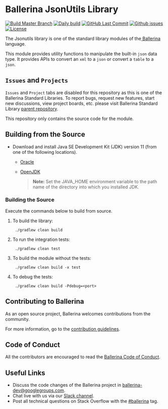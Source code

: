 Ballerina JsonUtils Library
===================

[![Build Master Branch](https://github.com/ballerina-platform/module-ballerina-jsonutils/workflows/Build/badge.svg)](https://github.com/ballerina-platform/module-ballerina-jsonutils/actions?query=workflow%3ABuild%22)
[![Daily build](https://github.com/ballerina-platform/module-ballerina-jsonutils/workflows/Daily%20build/badge.svg)](https://github.com/ballerina-platform/module-ballerina-jsonutils/actions?query=workflow%3ADaily+Build%22)
[![GitHub Last Commit](https://img.shields.io/github/last-commit/ballerina-platform/module-ballerina-jsonutils.svg)](https://github.com/ballerina-platform/module-ballerina-jsonutils/commits/master)
[![Github issues](https://img.shields.io/github/issues/ballerina-platform/ballerina-standard-library/module/jsonutils.svg?label=Open%20Issues)](https://github.com/ballerina-platform/ballerina-standard-library/labels/module%2Fjsonutils)
[![License](https://img.shields.io/badge/License-Apache%202.0-blue.svg)](https://opensource.org/licenses/Apache-2.0)

The Jsonutils library is one of the standard library modules of the<a target="_blank" href="https://ballerina.io/"> Ballerina</a> language.

This module provides utility functions to manipulate the built-in `json` data type. It provides APIs to convert an `xml` to a `json` or convert a `table` to a `json`.

## `Issues` and `Projects` 

`Issues` and `Project` tabs are disabled for this repository as this is one of the Ballerina Standard Libraries. To report bugs, request new features, start new discussions, view project boards, etc. please visit Ballerina Standard Library [parent repository](https://github.com/ballerina-platform/ballerina-standard-library). 

This repository only contains the source code for the module.

## Building from the Source

* Download and install Java SE Development Kit (JDK) version 11 (from one of the following locations).

   * [Oracle](https://www.oracle.com/java/technologies/javase-jdk11-downloads.html)
   
   * [OpenJDK](https://adoptopenjdk.net/)
   
        > **Note:** Set the JAVA_HOME environment variable to the path name of the directory into which you installed JDK.

### Building the Source

Execute the commands below to build from source.

1. To build the library:

        ./gradlew clean build

2. To run the integration tests:

        ./gradlew clean test

3. To build the module without the tests:

        ./gradlew clean build -x test

4. To debug the tests:

        ./gradlew clean build -Pdebug=<port>

## Contributing to Ballerina

As an open source project, Ballerina welcomes contributions from the community. 

For more information, go to the [contribution guidelines](https://github.com/ballerina-platform/ballerina-lang/blob/master/CONTRIBUTING.md).

## Code of Conduct

All the contributors are encouraged to read the [Ballerina Code of Conduct](https://ballerina.io/code-of-conduct).

## Useful Links

* Discuss the code changes of the Ballerina project in [ballerina-dev@googlegroups.com](mailto:ballerina-dev@googlegroups.com).
* Chat live with us via our [Slack channel](https://ballerina.io/community/slack/).
* Post all technical questions on Stack Overflow with the [#ballerina](https://stackoverflow.com/questions/tagged/ballerina) tag.
